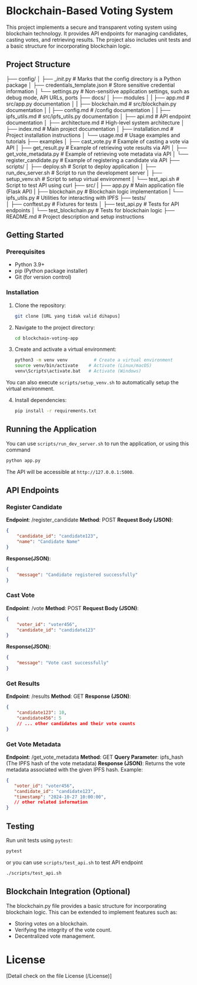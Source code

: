 # Blockchain-Based Voting System

This project implements a secure and transparent voting system using blockchain technology. It provides API endpoints for managing candidates, casting votes, and retrieving results. The project also includes unit tests and a basic structure for incorporating blockchain logic.

## Project Structure
├── config/
│   ├── __init_.py                  # Marks that the config directory is a Python package
│   ├── credentials_template.json   # Store sensitive credential information
│   └── settings.py                 # Non-sensitive application settings, such as debug mode, API URLs, ports
├── docs/
│   ├── modules
│   |   ├── app.md                  # src/app.py documentation
│   |   ├── blockchain.md           # src/blockchain.py documentation
│   |   ├── config.md               # /config documentation
│   |   ├── ipfs_utils.md           # src/ipfs_utils.py documentation 
│   ├── api.md                      # API endpoint documentation
│   ├── architecture.md             # High-level system architecture
│   ├── index.md                    # Main project documentation
│   ├── installation.md             # Project installation instructions
│   └── usage.md                    # Usage examples and tutorials
├── examples
│   ├── cast_vote.py                # Example of casting a vote via API
│   ├── get_result.py               # Example of retrieving vote results via API
│   ├── get_vote_metadata.py        # Example of retrieving vote metadata via API
│   └── register_candidate.py       # Example of registering a candidate via API
├── scripts/
│   ├── deploy.sh                   # Script to deploy application
│   ├── run_dev_server.sh           # Script to run the development server
│   ├── setup_venv.sh               # Script to setup virtual environment
│   └── test_api.sh                 # Script to test API using curl
├── src/
|   ├── app.py                      # Main application file (Flask API)
|   ├── blockchain.py               # Blockchain logic implementation
|   └── ipfs_utils.py               # Utilities for interacting with IPFS
├── tests/                          
│   ├── conftest.py                 # Fixtures for tests
│   ├── test_api.py                 # Tests for API endpoints
│   └── test_blockchain.py          # Tests for blockchain logic
├── README.md                       # Project description and setup instructions

## Getting Started

### Prerequisites

*   Python 3.9+
*   pip (Python package installer)
*   Git (for version control)

### Installation

1.  Clone the repository:

    ```bash
    git clone [URL yang tidak valid dihapus]
    ```

2.  Navigate to the project directory:

    ```bash
    cd blockchain-voting-app
    ```

3.  Create and activate a virtual environment:

    ```bash
    python3 -m venv venv          # Create a virtual environment
    source venv/bin/activate    # Activate (Linux/macOS)
    venv\Scripts\activate.bat   # Activate (Windows)
    ```
   You can also execute `scripts/setup_venv.sh` to automatically setup the virtual environment.

4.  Install dependencies:

    ```bash
    pip install -r requirements.txt
    ```

## Running the Application

You can use `scripts/run_dev_server.sh` to run the application, or using this command

```bash
python app.py
```
The API will be accessible at `http://127.0.0.1:5000`.

## API Endpoints

### Register Candidate
**Endpoint**: /register_candidate
**Method**: POST
**Request Body (JSON)**:
```json
{
    "candidate_id": "candidate123",
    "name": "Candidate Name"
} 
```
**Response(JSON)**:
```json
{
    "message": "Candidate registered successfully"
}
```

### Cast Vote
**Endpoint**: /vote
**Method**: POST
**Request Body (JSON)**:
```json
{
    "voter_id": "voter456",
    "candidate_id": "candidate123"
}
```
**Response(JSON)**:
```json
{
    "message": "Vote cast successfully"
}
```

### Get Results
**Endpoint**: /results
**Method**: GET
**Response (JSON)**:
```json
{
    "candidate123": 10,
    "candidate456": 5
    // ... other candidates and their vote counts
}
```

### Get Vote Metadata
**Endpoint**: /get_vote_metadata
**Method**: GET
**Query Parameter**: ipfs_hash (The IPFS hash of the vote metadata)
**Response (JSON)**: Returns the vote metadata associated with the given IPFS hash. Example:
```json
{
   "voter_id": "voter456",
   "candidate_id": "candidate123",
   "timestamp": "2024-10-27 10:00:00",
   // other related information
}
```
## Testing
Run unit tests using `pytest`:
```bash
pytest
```
or you can use `scripts/test_api.sh` to test API endpoint
```bash
./scripts/test_api.sh
```

## Blockchain Integration (Optional)
The blockchain.py file provides a basic structure for incorporating blockchain logic. This can be extended to implement features such as:

- Storing votes on a blockchain.
- Verifying the integrity of the vote count.
- Decentralized vote management.

# License
[Detail check on the file License (/License)]
